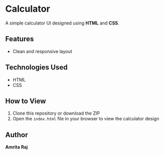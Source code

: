 # Calculator

A simple calculator UI designed using **HTML** and **CSS**.

## Features

- Clean and responsive layout


## Technologies Used

- HTML
- CSS

## How to View

1. Clone this repository or download the ZIP
2. Open the `index.html` file in your browser to view the calculator design

## Author

**Amrita Raj**
